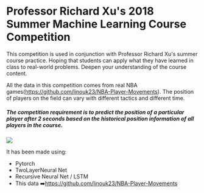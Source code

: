 # Professor Richard Xu's 2018 Summer Machine Learning Course Competition
This competition is used in conjunction with Professor Richard Xu's summer course practice. Hoping that students can apply what they have learned in class to real-world problems. Deepen your understanding of the course content.

All the data in this competition comes from real NBA games(https://github.com/linouk23/NBA-Player-Movements). The position of players on the field can vary with different tactics and different time.

##### The competition requirement is to predict the position of a particular player after 2 seconds based on the historical position information of all players in the course.

![](spurs.gif)

It has been made using:

- Pytorch
- TwoLayerNeural Net
- Recursive Neural Net / LSTM 
- This data :arrow_right:https://github.com/linouk23/NBA-Player-Movements
